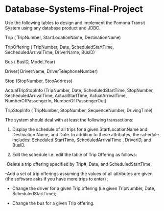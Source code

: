 # Database-Systems-Final-Project
Use the following tables to design and implement the Pomona Transit System using any database product and JDBC. 

Trip ( TripNumber, StartLocationName, DestinationName)

TripOffering ( TripNumber, Date, ScheduledStartTime, SecheduledArrivalTime,                                                                                                      DriverName, BusID)

Bus ( BusID, Model,Year)

Driver( DriverName,  DriverTelephoneNumber)

Stop (StopNumber, StopAddress)

ActualTripStopInfo (TripNumber, Date, ScheduledStartTime, StopNumber, SecheduledArrivalTime, ActualStartTime, ActualArrivalTime, NumberOfPassengerIn, 
NumberOf PassengerOut)

TripStopInfo ( TripNumber, StopNumber, SequenceNumber, DrivingTime)



 The system should deal with at least the following transactions:


1. Display the schedule of all trips for a given StartLocationName and Destination Name, and Date. In addition to these attributes, the schedule includes: Scheduled StartTime,  ScheduledArrivalTime , DriverID, and BusID.   
 
2. Edit the schedule i.e. edit the table of Trip Offering as follows:

-Delete a trip offering specified by Trip#, Date, and ScheduledStartTime;

-Add a set of trip offerings assuming the values of all attributes are given (the software asks if you have more trips to enter) ;

- Change the driver for a given Trip offering (i.e given TripNumber, Date, ScheduledStartTime);

- Change the bus for a given Trip offering.
